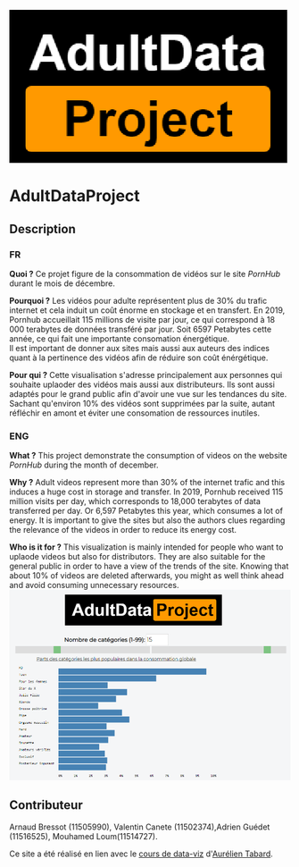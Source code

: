 [logo]: thumbnail.png "Titre"


![alt text](thumbnail.png)

# AdultDataProject

## Description

### FR 
**Quoi ?**
Ce projet figure de la consommation de vidéos sur le site *PornHub* durant le mois de décembre.  

**Pourquoi ?**
Les vidéos pour adulte représentent plus de 30% du trafic internet et cela induit un coût énorme en stockage et en transfert. En 2019, Pornhub accueillait 115 millions de visite par jour, ce qui correspond à 18 000 terabytes de données transféré par jour. Soit 6597 Petabytes cette année, ce qui fait une importante consomation énergétique.  
Il est important de donner aux sites mais aussi aux auteurs des indices quant à la pertinence des vidéos afin de réduire son coût énérgétique.  

**Pour qui ?**
Cette visualisation s'adresse principalement aux personnes qui souhaite uplaoder des vidéos mais aussi aux distributeurs. Ils sont aussi adaptés pour le grand public afin d'avoir une vue sur les tendances du site. Sachant qu'environ 10% des vidéos sont supprimées par la suite, autant réfléchir en amont et éviter une consomation de ressources inutiles.  


### ENG 

**What ?**
This project demonstrate the consumption of videos on the website *PornHub* during the month of december.  

**Why ?**
Adult videos represent more than 30% of the internet trafic and this induces a huge cost in storage and transfer. In 2019, Pornhub received 115 million visits per day, which corresponds to 18,000 terabytes of data transferred per day. Or 6,597 Petabytes this year, which consumes a lot of energy.
It is important to give the sites but also the authors clues regarding the relevance of the videos in order to reduce its energy cost.

**Who is it for ?**
This visualization is mainly intended for people who want to uplaode videos but also for distributors. They are also suitable for the general public in order to have a view of the trends of the site. Knowing that about 10% of videos are deleted afterwards, you might as well think ahead and avoid consuming unnecessary resources.
![alt text](teaser.png)

## Contributeur

Arnaud Bressot (11505990), Valentin Canete (11502374),Adrien Guédet (11516525), Mouhamed Loum(11514727).

Ce site a été réalisé en lien avec le [cours de data-viz](https://lyondataviz.github.io/teaching/lyon1-m2/2019/projets.html) d'[Aurélien Tabard](https://github.com/aurelient). 




